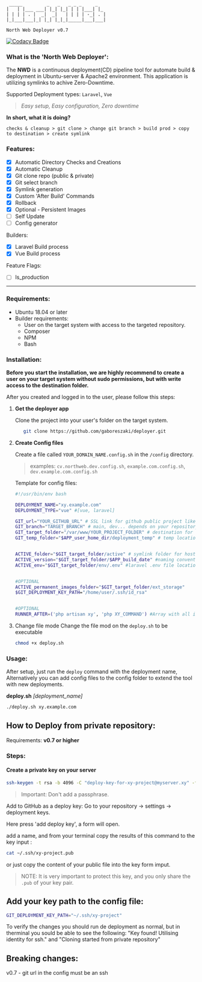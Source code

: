 ```text
 _____         _   _   _ _ _     _   
|   | |___ ___| |_| |_| | | |___| |_
| | | | . |  _|  _|   | | | | -_| . |
|_|___|___|_| |_| |_|_|_____|___|___|

North Web Deployer v0.7
```                                  

[![Codacy Badge](https://app.codacy.com/project/badge/Grade/53ae4c1170184b909ea9f89475164ede)](https://app.codacy.com/gh/gaboreszaki/deployer/dashboard?utm_source=gh&utm_medium=referral&utm_content=&utm_campaign=Badge_grade)

### What is the 'North Web Deployer':

The __NWD__ is a continuous deployment(CD) pipeline tool for automate build & deployment in Ubuntu-server & Apache2 environment.
This application is utilizing symlinks to achive Zero-Downtime.

Supported Deployment types: `Laravel`, `Vue`

> _Easy setup, Easy configuration, Zero downtime_

__In short, what it is doing?__

`checks & cleanup > git clone > change git branch > build prod > copy to destination > create symlink`

### Features:

- [x] Automatic Directory Checks and Creations
- [x] Automatic Cleanup
- [x] Git clone repo (public & private)
- [x] Git select branch
- [x] Symlink generation
- [x] Custom 'After Build' Commands
- [x] Rollback
- [x] Optional - Persistent Images
- [ ] Self Update
- [ ] Config generator

Builders:

- [x] Laravel Build process
- [x] Vue Build process

Feature Flags:

- [ ] Is_production

___

### Requirements:

- Ubuntu 18.04 or later
- Builder requirements:
    - User on the target system with access to the targeted repository.
    - Composer
    - NPM
    - Bash

### Installation:

__Before you start the installation, we are highly recommend to create a user on your target system without sudo permissions, but with write access to the destination folder.__

After you created and logged in to the user, please follow this steps:

1. __Get the deployer app__

   Clone the project into your user's folder on the target system.
    ```bash
       git clone https://github.com/gaboreszaki/deployer.git
    ```
2. __Create Config files__

   Create a file called `YOUR_DOMAIN_NAME.config.sh` in the `/config` directory.
   > examples: `cv.northweb.dev.config.sh`, `example.com.config.sh`, `dev.example.com.config.sh`

   Template for config files:
    ```bash
    #!/usr/bin/env bash

    DEPLOYMENT_NAME="xy.example.com" 
    DEPLOYMENT_TYPE="vue" #[vue, laravel]

    GIT_url="YOUR_GITHUB_URL" # SSL link for github public project like: "git@github.com:gaboreszaki/NorthWebDeployer.git"
    GIT_branch="TARGET_BRANCH" # main, dev... depends on your repository
    GIT_target_folder="/var/www/YOUR_PROJECT_FOLDER" # destination for the built files (RW required)
    GIT_temp_folder="$APP_user_home_dir/deployment_temp" # temp location for create build (RW required)


    ACTIVE_folder="$GIT_target_folder/active" # symlink folder for host like Apache or Nginx 
    ACTIVE_version="$GIT_target_folder/$APP_build_date" #naming convention for the folders
    ACTIVE_env="$GIT_target_folder/env/.env" #laravel .env file location, for symlink
   
    
   #OPTIONAL
   ACTIVE_permanent_images_folder="$GIT_target_folder/ext_storage"
   $GIT_DEPLOYMENT_KEY_PATH="/home/user/.ssh/id_rsa"
   
   
   #OPTIONAL
   RUNNER_AFTER=('php artisan xy', 'php XY_COMMAND') #Array with all items runnable after build 
   
   ```

3. Change file mode
   Change the file mod on the `deploy.sh` to be executable
   ```bash
   chmod +x deploy.sh
   ```

### Usage:

After setup, just run the `deploy` command with the deployment name,
Alternatively you can add config files to the config folder to extend the tool with new deployments.

__deploy.sh__ _[deployment_name]_

```bash
./deploy.sh xy.example.com
```

## How to Deploy from private repository:

Requirements: **v0.7 or higher**

### Steps:

#### Create a private key on your server
``` bash
ssh-keygen -t rsa -b 4096 -C "deploy-key-for-xy-project@myserver.xy" -f ~/.ssh/xy-project
```
> Important: Don't add  a passphrase.



Add to GitHub as a deploy key:
Go to your repository -> settings -> deployment keys.

Here press 'add deploy key', a form will open.

add a name, and from your terminal copy the results of this command to the key input :

```bash
cat ~/.ssh/xy-project.pub
```
or just copy the content of your public file into the key form imput.

> NOTE: It is very important to protect this key, and you only share the `.pub` of your key pair.

## Add your key path to the config file:

```bash 
GIT_DEPLOYMENT_KEY_PATH="~/.ssh/xy-project"
```

To verify the changes you should run de deployment as normal, but in therminal you sould be able to see the following: "Key found! Utilising identity for ssh." and "Cloning started from private repository"

## Breaking changes:
v0.7 - git url in the config must be an ssh 